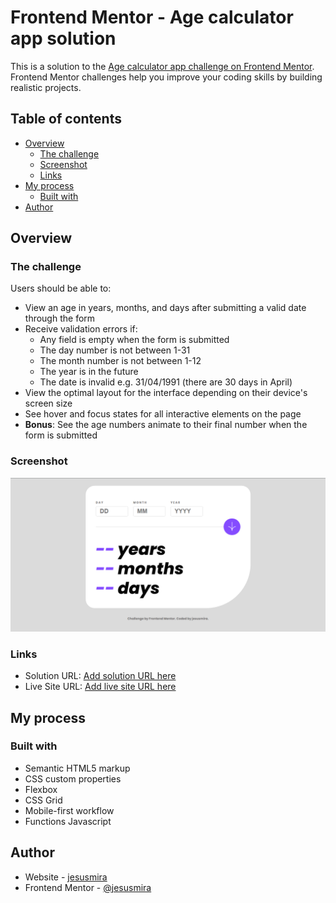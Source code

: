 # Frontend Mentor - Age calculator app solution

This is a solution to the [Age calculator app challenge on Frontend Mentor](https://www.frontendmentor.io/challenges/age-calculator-app-dF9DFFpj-Q). Frontend Mentor challenges help you improve your coding skills by building realistic projects. 

## Table of contents

- [Overview](#overview)
  - [The challenge](#the-challenge)
  - [Screenshot](#screenshot)
  - [Links](#links)
- [My process](#my-process)
  - [Built with](#built-with)
- [Author](#author)


## Overview

### The challenge

Users should be able to:

- View an age in years, months, and days after submitting a valid date through the form
- Receive validation errors if:
  - Any field is empty when the form is submitted
  - The day number is not between 1-31
  - The month number is not between 1-12
  - The year is in the future
  - The date is invalid e.g. 31/04/1991 (there are 30 days in April)
- View the optimal layout for the interface depending on their device's screen size
- See hover and focus states for all interactive elements on the page
- **Bonus**: See the age numbers animate to their final number when the form is submitted

### Screenshot

![](./screenshot.png)



### Links

- Solution URL: [Add solution URL here](https://github.com/jesusmira/frontendmentor-age-caculator.git)
- Live Site URL: [Add live site URL here](https://jesusmira.github.io/frontendmentor-age-caculator/)

## My process

### Built with

- Semantic HTML5 markup
- CSS custom properties
- Flexbox
- CSS Grid
- Mobile-first workflow
- Functions Javascript

## Author

- Website - [jesusmira](https://github.com/jesusmira)
- Frontend Mentor - [@jesusmira](https://www.frontendmentor.io/profile/jesusmira)




